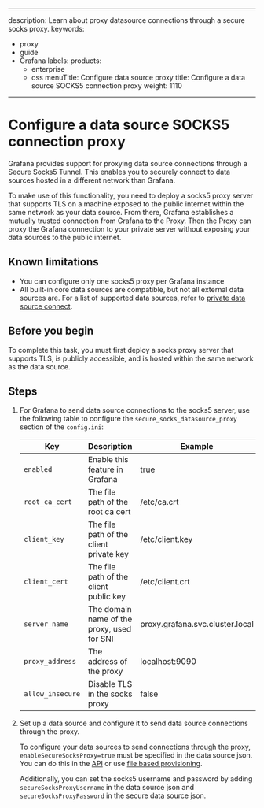 -----

description: Learn about proxy datasource connections through a secure socks proxy.
keywords:

- proxy
- guide
- Grafana
  labels:
  products:
  - enterprise
  - oss
    menuTitle: Configure data source proxy
    title: Configure a data source SOCKS5 connection proxy
    weight: 1110

-----

# Configure a data source SOCKS5 connection proxy

Grafana provides support for proxying data source connections through a Secure Socks5 Tunnel. This enables you to securely connect to data sources hosted in a different network than Grafana.

To make use of this functionality, you need to deploy a socks5 proxy server that supports TLS on a machine exposed to the public internet within the same network as your data source. From there, Grafana establishes a mutually trusted connection from Grafana to the Proxy. Then the Proxy can proxy the Grafana connection to your private server without exposing your data sources to the public internet.

## Known limitations

- You can configure only one socks5 proxy per Grafana instance
- All built-in core data sources are compatible, but not all external data sources are. For a list of supported data sources, refer to [private data source connect](/docs/grafana-cloud/data-configuration/configure-private-datasource-connect/#known-limitations).

## Before you begin

To complete this task, you must first deploy a socks proxy server that supports TLS, is publicly accessible, and is hosted within the same network as the data source.

## Steps

1. For Grafana to send data source connections to the socks5 server, use the following table to configure the `secure_socks_datasource_proxy` section of the `config.ini`:
   
   | Key              | Description                                | Example                         |
   | ---------------- | ------------------------------------------ | ------------------------------- |
   | `enabled`        | Enable this feature in Grafana             | true                            |
   | `root_ca_cert`   | The file path of the root ca cert          | /etc/ca.crt                     |
   | `client_key`     | The file path of the client private key    | /etc/client.key                 |
   | `client_cert`    | The file path of the client public key     | /etc/client.crt                 |
   | `server_name`    | The domain name of the proxy, used for SNI | proxy.grafana.svc.cluster.local |
   | `proxy_address`  | The address of the proxy                   | localhost:9090                  |
   | `allow_insecure` | Disable TLS in the socks proxy             | false                           |

2. Set up a data source and configure it to send data source connections through the proxy.
   
   To configure your data sources to send connections through the proxy, `enableSecureSocksProxy=true` must be specified in the data source json. You can do this in the [API](../../../developers/http_api/data_source/) or use [file based provisioning](../../../administration/provisioning/#data-sources).
   
   Additionally, you can set the socks5 username and password by adding `secureSocksProxyUsername` in the data source json and `secureSocksProxyPassword` in the secure data source json.
